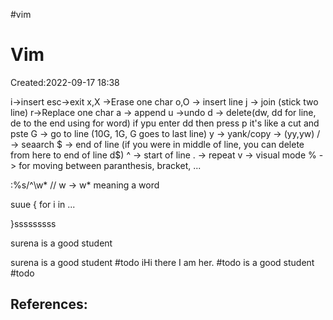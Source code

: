 #vim 

# Vim
Created:2022-09-17 18:38

i->insert
esc->exit
x,X ->Erase one char
o,O -> insert line
j -> join (stick two line)
r->Replace one char
a -> append
u ->undo
d -> delete(dw, dd for line, de to the end using for word) if ypu enter dd then press p it's like a cut and pste
G -> go to line (10G, 1G, G goes to last line)
y -> yank/copy -> (yy,yw)
/ -> seaarch
$ -> end of line (if you were in middle of line, you can delete from here to end of line d$)
^ -> start of line 
. -> repeat
v -> visual mode
% -> for moving between paranthesis, bracket, ...

:%s/^\w* // w -> w* meaning a word





suue
{
	for i in ...



}sssssssss



surena is a good student

surena is a good student #todo
iHi there I am her. #todo
 is a good student #todo
## References:


